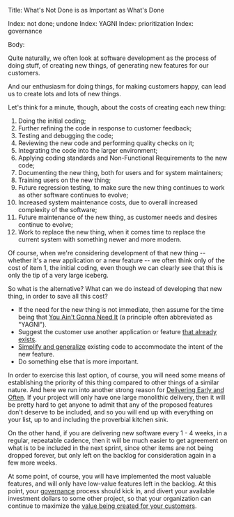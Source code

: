 Title: What's Not Done is as Important as What's Done

Index: not done; undone
Index: YAGNI
Index: prioritization
Index: governance

Body:

Quite naturally, we often look at software development as the process of doing stuff, of creating new things, of generating new features for our customers.

And our enthusiasm for doing things, for making customers happy, can lead us to create lots and lots of new things.

Let's think for a minute, though, about the costs of creating each new thing:

1. Doing the initial coding;
2. Further refining the code in response to customer feedback;
3. Testing and debugging the code;
3. Reviewing the new code and performing quality checks on it;
4. Integrating the code into the larger environment;
5. Applying coding standards and Non-Functional Requirements to the new code;
6. Documenting the new thing, both for users and for system maintainers;
7. Training users on the new thing;
8. Future regression testing, to make sure the new thing continues to work as other software continues to evolve;
9. Increased system maintenance costs, due to overall increased complexity of the software;
10. Future maintenance of the new thing, as customer needs and desires continue to evolve;
11. Work to replace the new thing, when it comes time to replace the current system with something newer and more modern.

Of course, when we're considering development of that new thing -- whether it's a new application or a new feature -- we often think only of the cost of item 1, the initial coding, even though we can clearly see that this is only the tip of a very large iceberg.

So what is the alternative? What can we do instead of developing that new thing, in order to save all this cost?

* If the need for the new thing is not immediate, then assume for the time being that <a href="https://en.wikipedia.org/wiki/You_aren%27t_gonna_need_it" target="ref">You Ain't Gonna Need It</a> (a principle often abbreviated as "YAGNI").
* Suggest the customer use another application or feature [that already exists][reuse].
* [Simplify and generalize][simplify] existing code to accommodate the intent of the new feature.
* Do something else that is more important.

In order to exercise this last option, of course, you will need some means of establishing the priority of this thing compared to other things of a similar nature. And here we run into another strong reason for [Delivering Early and Often][deliver]. If your project will only have one large monolithic delivery, then it will be pretty hard to get anyone to admit that any of the proposed features don't deserve to be included, and so you will end up with everything on your list, up to and including the proverbial kitchen sink.

On the other hand, if you are delivering new software every 1 - 4 weeks, in a regular, repeatable cadence, then it will be much easier to get agreement on what is to be included in the next sprint, since other items are not being dropped forever, but only left on the backlog for consideration again in a few more weeks.

At some point, of course, you will have implemented the most valuable features, and will only have low-value features left in the backlog. At this point, your [governance][govern] process should kick in, and divert your available investment dollars to some other project, so that your organization can continue to maximize the [value being created for your customers][value].


[deliver]: deliver-early-and-often.html
[govern]: govern-wisely.html
[reuse]: use-things-already-known-to-work.html
[simplify]: simplify-and-generalize.html
[value]: create-value-for-customers.html


